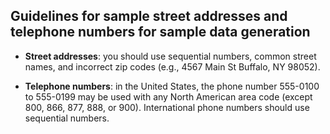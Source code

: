 ## Guidelines for sample street addresses and telephone numbers for sample data generation 



- **Street addresses**: you should use sequential numbers, common street names, and incorrect zip codes (e.g., 4567 Main St Buffalo, NY 98052).

- **Telephone numbers**: in the United States, the phone number 555-0100 to 555-0199 may be used with any North American area code (except 800, 866, 877, 888, or 900).  International phone numbers should use sequential numbers.

  
